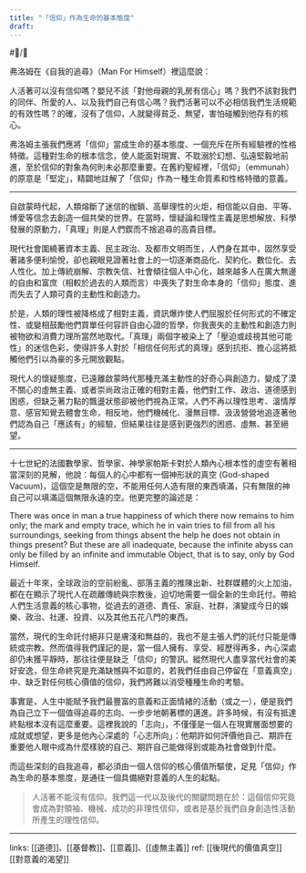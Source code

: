```yaml
---
title: "「信仰」作為生命的基本態度"
draft: 
---
```

#📝️/🌲️ 

弗洛姆在《自我的追尋》（Man For Himself）裡這麼說：

人活著可以沒有信仰嗎？嬰兒不該「對他母親的乳房有信心」嗎？我們不該對我們的同伴、所愛的人、以及我們自己有信心嗎？我們活著可以不必相信我們生活規範的有效性嗎？的確，沒有了信仰，人就變得貧乏、無望，害怕碰觸到他存有的核心。

弗洛姆主張我們應將「信仰」當成生命的基本態度、一個充斥在所有經驗裡的性格特徵。這種對生命的根本信念，使人能面對現實、不耽溺於幻想、弘遠堅毅地前進，至於信仰的對象為何則未必那麼重要。在舊約聖經裡，「信仰」（emmunah）的原意是「堅定」，精闢地註解了「信仰」作為一種生命質素和性格特徵的意義。

---

自啟蒙時代起，人類熔斷了迷信的枷鎖、高舉理性的火炬，相信能以自由、平等、博愛等信念去創造一個共榮的世界。在當時，懷疑論和理性主義是思想解放、科學發展的原動力，「真理」則是人們鍥而不捨追尋的高貴目標。

現代社會圍繞著資本主義、民主政治、及都市文明而生，人們身在其中，固然享受著諸多便利愉悅，卻也親眼見證著社會上的一切逐漸商品化、契約化、數位化、去人性化。加上傳統崩解、宗教失信、社會傾往個人中心化，越來越多人在廣大無邊的自由和富庶（相較於過去的人類而言）中喪失了對生命本身的「信仰」態度、進而失去了人類可貴的主動性和創造力。

於是，人類的理性被降格成了相對主義，資訊爆炸使人們屈服於任何形式的不確定性、或變相鼓勵他們買單任何容許自由心證的哲學，你我喪失的主動性和創造力則被物欲和消費力理所當然地取代。「真理」兩個字被染上了「壓迫或歧視其他可能性」的迷信色彩，使得許多人對於「相信任何形式的真理」感到抗拒、擔心這將抵觸他們引以為豪的多元開放觀點。

現代人的懷疑態度，已遠離啟蒙時代那種充滿主動性的好奇心與創造力，變成了漠不關心的虛無主義、或者崇尚政治正確的相對主義，他們對工作、政治、道德感到困惑，但缺乏著力點的飄盪狀態卻被他們視為正常。人們不再以理性思考、溫情厚意、感官知覺去體會生命，相反地，他們機械化、漫無目標、汲汲營營地追逐著他們認為自己「應該有」的經驗，但結果往往是感到更強烈的困惑、虛無、甚至絕望。

---

十七世紀的法國數學家、哲學家、神學家帕斯卡對於人類內心根本性的虛空有著相當深刻的見解，他說：每個人的心中都有一個神形狀的真空 (God-shaped Vacuum)，這個空是無限的空，不能用任何人造有限的東西填滿，只有無限的神自己可以填滿這個無限永遠的空。他更完整的論述是：

There was once in man a true happiness of which there now remains to him only; the mark and empty trace, which he in vain tries to fill from all his surroundings, seeking from things absent the help he does not obtain in things present? But these are all inadequate, because the infinite abyss can only be filled by an infinite and immutable Object, that is to say, only by God Himself.

最近十年來，全球政治的空前紛亂、部落主義的推陳出新、社群媒體的火上加油，都在在顯示了現代人在疏離傳統與宗教後，迫切地需要一個全新的生命託付。帶給人們生活意義的核心事物，從過去的道德、責任、家庭、社群，演變成今日的娛樂、政治、社運、投資、以及其他五花八門的東西。

當然，現代的生命託付絕非只是膚淺和無益的，我也不是主張人們的託付只能是傳統或宗教。然而值得我們謹記的是，當一個人擁有、享受、經歷得再多，內心深處卻仍未獲平靜時，那往往便是缺乏「信仰」的警訊。縱然現代人盡享當代社會的美好安逸，但生命終究是充滿缺憾與不如意的，若我們任由自己停留在「意義真空」中、缺乏對任何核心價值的信仰，我們將難以消受種種生命的考驗。

事實是，人生中能賦予我們最豐富的意義和正面情緒的活動（或之一），便是我們為自己立下一個值得追尋的志向、一步步地朝著標的邁進。許多時候，有沒有抵達終點根本沒有這麼重要。這裡我說的「志向」，不僅僅是一個人在現實層面想要的成就或想望，更多是他內心深處的「心志所向」：他期許如何評價他自己、期許在重要他人眼中成為什麼樣貌的自己、期許自己能做得到或能為社會做到什麼。

而這些深刻的自我追尋，都必須由一個人信仰的核心價值所驅使，足見「信仰」作為生命的基本態度，是通往一個具備絕對意義的人生的起點。

>人活著不能沒有信仰。我們這一代以及後代的關鍵問題在於：這個信仰究竟會成為對領袖、機械、成功的非理性信仰，或者是基於我們自身創造性活動所產生的理性信仰。

---
links: [[道德]]、[[基督教]]、[[意義]]、[[虛無主義]]
ref:
[[後現代的價值真空]]
[[對意義的渴望]]
